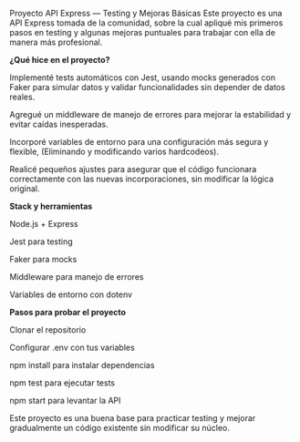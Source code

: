 Proyecto API Express — Testing y Mejoras Básicas
Este proyecto es una API Express tomada de la comunidad, sobre la cual apliqué mis primeros pasos en testing y algunas mejoras puntuales para trabajar con ella de manera más profesional.

**¿Qué hice en el proyecto?**

Implementé tests automáticos con Jest, usando mocks generados con Faker para simular datos y validar funcionalidades sin depender de datos reales.

Agregué un middleware de manejo de errores para mejorar la estabilidad y evitar caídas inesperadas.

Incorporé variables de entorno para una configuración más segura y flexible, (Eliminando y modificando varios hardcodeos).

Realicé pequeños ajustes para asegurar que el código funcionara correctamente con las nuevas incorporaciones, sin modificar la lógica original.

**Stack y herramientas**

Node.js + Express

Jest para testing

Faker para mocks

Middleware para manejo de errores

Variables de entorno con dotenv

**Pasos para probar el proyecto**

Clonar el repositorio

Configurar .env con tus variables

npm install para instalar dependencias

npm test para ejecutar tests

npm start para levantar la API




Este proyecto es una buena base para practicar testing y mejorar gradualmente un código existente sin modificar su núcleo.
